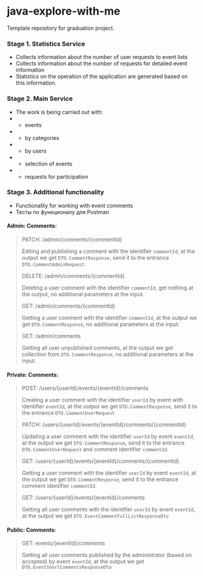 # java-explore-with-me
Template repository for graduation project.

### Stage 1. Statistics Service
* Collects information about the number of user requests to event lists
* Collects information about the number of requests for detailed event information
* Statistics on the operation of the application are generated based on this information.

### Stage 2. Main Service
* The work is being carried out with:
* - events
* - by categories
* - by users
* - selection of events
* - requests for participation

### Stage 3. Additional functionality
* Functionality for working with event comments
* Тесты по функционалу для Postman

#### Admin: Comments:
> PATCH: /admin/comments/{commentId}
>
> Editing and publishing a comment with the identifier `commentId`, at the output we get `DTO.CommentResponse`, send it to the entrance `DTO.CommentAdminRequest`.
>
> DELETE: /admin/comments/{commentId}
>
> Deleting a user comment with the identifier `commentId`, get nothing at the output, no additional parameters at the input.
> 
> GET: /admin/comments/{commentId}
>
> Getting a user comment with the identifier `commentId`, at the output we get `DTO.CommentResponse`, no additional parameters at the input.
> 
> GET: /admin/comments
>
> Getting all user unpublished comments, at the output we get collection from `DTO.CommentResponse`, no additional parameters at the input.

#### Private: Comments:
> POST: /users/{userId}/events/{eventId}/comments
>
> Creating a user comment with the identifier `userId` by event with identifier `eventId`, at the output we get `DTO.CommentResponse`, send it to the entrance `DTO.CommentUserRequest`
> 
> PATCH: /users/{userId}/events/{eventId}/comments/{commentId}
>
> Updating a user comment with the identifier `userId` by event `eventId`, at the output we get `DTO.CommentResponse`, send it to the entrance `DTO.CommentUserRequest` and comment identifier `commentId`.
> 
> GET: /users/{userId}/events/{eventId}/comments/{commentId}
>
> Getting a user comment with the identifier `userId` by event `eventId`, at the output we get `DTO.CommentResponse`, send it to the entrance comment identifier `commentId`.
> 
> GET: /users/{userId}/events/{eventId}/comments
>
> Getting all user comments with the identifier `userId` by event `eventId`, at the output we get `DTO.EventCommentFullListResponseDto`

#### Public: Comments:
> GET: events/{eventId}/comments
>
> Getting all user comments published by the administrator (based on accepted) by event `eventId`, at the output we get `DTO.EventShortCommentsResponseDto`